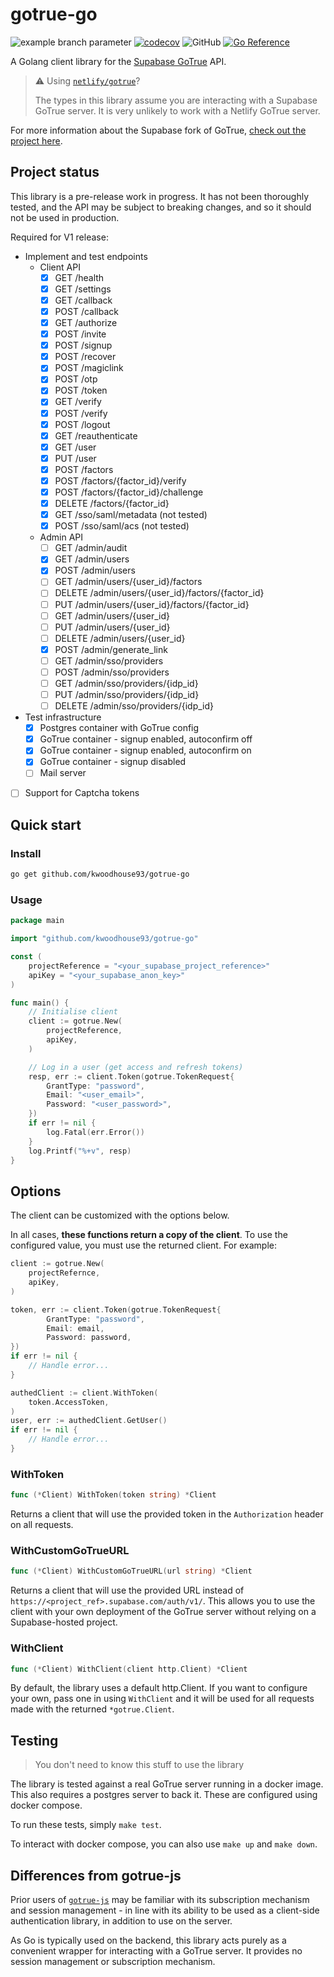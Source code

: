 # gotrue-go

![example branch parameter](https://github.com/kwoodhouse93/gotrue-go/actions/workflows/test.yaml/badge.svg?branch=main)
[![codecov](https://codecov.io/gh/kwoodhouse93/gotrue-go/branch/main/graph/badge.svg?token=JQQJKETMRX)](https://codecov.io/gh/kwoodhouse93/gotrue-go)
![GitHub](https://img.shields.io/github/license/kwoodhouse93/gotrue-go)
[![Go Reference](https://pkg.go.dev/badge/github.com/kwoodhouse93/gotrue-go.svg)](https://pkg.go.dev/github.com/kwoodhouse93/gotrue-go)


A Golang client library for the [Supabase GoTrue](https://github.com/supabase/gotrue) API.

> ⚠️ Using [`netlify/gotrue`](https://github.com/netlify/gotrue)?
>
> The types in this library assume you are interacting with a Supabase GoTrue server. It is very unlikely to work with a Netlify GoTrue server.

For more information about the Supabase fork of GoTrue, [check out the project here](https://github.com/supabase/gotrue).

## Project status

This library is a pre-release work in progress. It has not been thoroughly tested, and the API may be subject to breaking changes, and so it should not be used in production.

Required for V1 release:
- Implement and test endpoints
    - Client API
        - [X] GET /health
        - [X] GET /settings
        - [X] GET /callback
        - [X] POST /callback
        - [X] GET /authorize
        - [X] POST /invite
        - [X] POST /signup
        - [X] POST /recover
        - [X] POST /magiclink
        - [X] POST /otp
        - [X] POST /token
        - [X] GET /verify
        - [X] POST /verify
        - [X] POST /logout
        - [X] GET /reauthenticate
        - [X] GET /user
        - [X] PUT /user
        - [X] POST /factors
        - [X] POST /factors/{factor_id}/verify
        - [X] POST /factors/{factor_id}/challenge
        - [X] DELETE /factors/{factor_id}
        - [X] GET /sso/saml/metadata (not tested)
        - [X] POST /sso/saml/acs (not tested)
    - Admin API
        - [ ] GET /admin/audit
        - [X] GET /admin/users
        - [X] POST /admin/users
        - [ ] GET /admin/users/{user_id}/factors
        - [ ] DELETE /admin/users/{user_id}/factors/{factor_id}
        - [ ] PUT /admin/users/{user_id}/factors/{factor_id}
        - [ ] GET /admin/users/{user_id}
        - [ ] PUT /admin/users/{user_id}
        - [ ] DELETE /admin/users/{user_id}
        - [X] POST /admin/generate_link
        - [ ] GET /admin/sso/providers
        - [ ] POST /admin/sso/providers
        - [ ] GET /admin/sso/providers/{idp_id}
        - [ ] PUT /admin/sso/providers/{idp_id}
        - [ ] DELETE /admin/sso/providers/{idp_id}
- Test infrastructure
    - [X] Postgres container with GoTrue config
    - [X] GoTrue container - signup enabled, autoconfirm off
    - [X] GoTrue container - signup enabled, autoconfirm on
    - [X] GoTrue container - signup disabled
    - [ ] Mail server
- [ ] Support for Captcha tokens

## Quick start

### Install

```sh
go get github.com/kwoodhouse93/gotrue-go
```

### Usage
```go
package main

import "github.com/kwoodhouse93/gotrue-go"

const (
    projectReference = "<your_supabase_project_reference>"
    apiKey = "<your_supabase_anon_key>"
)

func main() {
    // Initialise client
    client := gotrue.New(
        projectReference,
        apiKey,
    )

    // Log in a user (get access and refresh tokens)
    resp, err := client.Token(gotrue.TokenRequest{
        GrantType: "password",
        Email: "<user_email>",
        Password: "<user_password>",
    })
    if err != nil {
        log.Fatal(err.Error())
    }
    log.Printf("%+v", resp)
}
```

## Options

The client can be customized with the options below.

In all cases, **these functions return a copy of the client**. To use the configured value, you must use the returned client. For example:

```go
client := gotrue.New(
    projectRefernce,
    apiKey,
)

token, err := client.Token(gotrue.TokenRequest{
        GrantType: "password",
        Email: email,
        Password: password,
})
if err != nil {
    // Handle error...
}

authedClient := client.WithToken(
    token.AccessToken,
)
user, err := authedClient.GetUser()
if err != nil {
    // Handle error...
}
```

### WithToken
```go
func (*Client) WithToken(token string) *Client
```

Returns a client that will use the provided token in the `Authorization` header on all requests.

### WithCustomGoTrueURL
```go
func (*Client) WithCustomGoTrueURL(url string) *Client
```

Returns a client that will use the provided URL instead of `https://<project_ref>.supabase.com/auth/v1/`. This allows you to use the client with your own deployment of the GoTrue server without relying on a Supabase-hosted project.

### WithClient
```go
func (*Client) WithClient(client http.Client) *Client
```

By default, the library uses a default http.Client. If you want to configure your own, pass one in using `WithClient` and it will be used for all requests made with the returned `*gotrue.Client`.

## Testing

> You don't need to know this stuff to use the library

The library is tested against a real GoTrue server running in a docker image. This also requires a postgres server to back it. These are configured using docker compose.

To run these tests, simply `make test`.

To interact with docker compose, you can also use `make up` and `make down`.

## Differences from gotrue-js

Prior users of [`gotrue-js`](https://github.com/supabase/gotrue-js) may be familiar with its subscription mechanism and session management - in line with its ability to be used as a client-side authentication library, in addition to use on the server.

As Go is typically used on the backend, this library acts purely as a convenient wrapper for interacting with a GoTrue server. It provides no session management or subscription mechanism.

